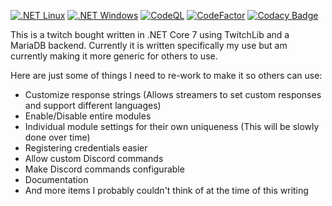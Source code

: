 [![.NET Linux](https://github.com/Psychoboy/PenguinTwitchBot/actions/workflows/dotnet.yml/badge.svg)](https://github.com/Psychoboy/PenguinTwitchBot/actions/workflows/dotnet.yml) 
[![.NET Windows](https://github.com/Psychoboy/PenguinTwitchBot/actions/workflows/dotnet-win.yml/badge.svg)](https://github.com/Psychoboy/PenguinTwitchBot/actions/workflows/dotnet-win.yml)
[![CodeQL](https://github.com/Psychoboy/PenguinTwitchBot/actions/workflows/github-code-scanning/codeql/badge.svg)](https://github.com/Psychoboy/PenguinTwitchBot/actions/workflows/github-code-scanning/codeql) 
[![CodeFactor](https://www.codefactor.io/repository/github/psychoboy/penguintwitchbot/badge)](https://www.codefactor.io/repository/github/psychoboy/penguintwitchbot)
[![Codacy Badge](https://app.codacy.com/project/badge/Grade/3e4574fdb5b9423fb850c40b5d4a14aa)](https://app.codacy.com/gh/Psychoboy/PenguinTwitchBot/dashboard?utm_source=gh&utm_medium=referral&utm_content=&utm_campaign=Badge_grade)

This is a twitch bought written in .NET Core 7 using TwitchLib and a MariaDB backend. Currently it is written specifically my use but am currently making it more generic for others to use. 

Here are just some of things I need to re-work to make it so others can use:

* Customize response strings (Allows streamers to set custom responses and support different languages)
* Enable/Disable entire modules
* Individual module settings for their own uniqueness (This will be slowly done over time)
* Registering credentials easier
* Allow custom Discord commands
* Make Discord commands configurable
* Documentation
* And more items I probably couldn't think of at the time of this writing
